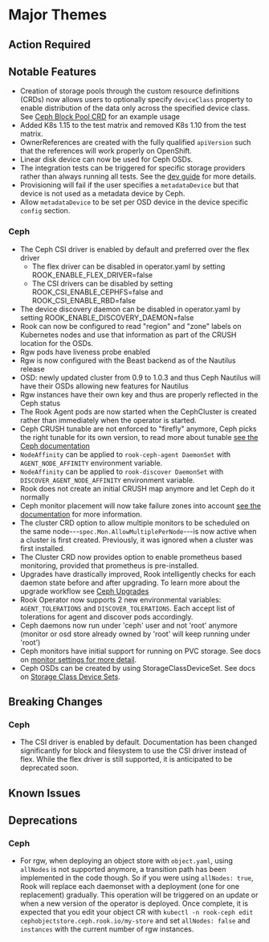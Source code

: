 # Major Themes

## Action Required

## Notable Features
- Creation of storage pools through the custom resource definitions (CRDs) now allows users to optionally specify `deviceClass` property to enable
distribution of the data only across the specified device class. See [Ceph Block Pool CRD](Documentation/ceph-pool-crd.md#ceph-block-pool-crd) for
an example usage
- Added K8s 1.15 to the test matrix and removed K8s 1.10 from the test matrix.
- OwnerReferences are created with the fully qualified `apiVersion` such that the references will work properly on OpenShift.
- Linear disk device can now be used for Ceph OSDs.
- The integration tests can be triggered for specific storage providers rather than always running all tests. See the [dev guide](INSTALL.md#test-storage-provider) for more details.
- Provisioning will fail if the user specifies a `metadataDevice` but that device is not used as a metadata device by Ceph.
- Allow `metadataDevice` to be set per OSD device in the device specific `config` section.

### Ceph

- The Ceph CSI driver is enabled by default and preferred over the flex driver
   - The flex driver can be disabled in operator.yaml by setting ROOK_ENABLE_FLEX_DRIVER=false
   - The CSI drivers can be disabled by setting ROOK_CSI_ENABLE_CEPHFS=false and ROOK_CSI_ENABLE_RBD=false
- The device discovery daemon can be disabled in operator.yaml by setting ROOK_ENABLE_DISCOVERY_DAEMON=false
- Rook can now be configured to read "region" and "zone" labels on Kubernetes nodes and use that information as part of the CRUSH location for the OSDs.
- Rgw pods have liveness probe enabled
- Rgw is now configured with the Beast backend as of the Nautilus release
- OSD: newly updated cluster from 0.9 to 1.0.3 and thus Ceph Nautilus will have their OSDs allowing new features for Nautilus
- Rgw instances have their own key and thus are properly reflected in the Ceph status
- The Rook Agent pods are now started when the CephCluster is created rather than immediately when the operator is started.
- Ceph CRUSH tunable are not enforced to "firefly" anymore, Ceph picks the right tunable for its own version, to read more about tunable [see the Ceph documentation](http://docs.ceph.com/docs/master/rados/operations/crush-map/#tunables)
- `NodeAffinity` can be applied to `rook-ceph-agent DaemonSet` with `AGENT_NODE_AFFINITY` environment variable.
- `NodeAffinity` can be applied to `rook-discover DaemonSet` with `DISCOVER_AGENT_NODE_AFFINITY` environment variable.
- Rook does not create an initial CRUSH map anymore and let Ceph do it normally
- Ceph monitor placement will now take failure zones into account [see the
  documentation](Documentation/ceph-advanced-configuration.md#monitor-placement)
  for more information.
- The cluster CRD option to allow multiple monitors to be scheduled on the same
  node---`spec.Mon.AllowMultiplePerNode`---is now active when a cluster is first
  created. Previously, it was ignored when a cluster was first installed.
- The Cluster CRD now provides option to enable prometheus based monitoring, provided that prometheus is pre-installed.
- Upgrades have drastically improved, Rook intelligently checks for each daemon state before and after upgrading. To learn more about the upgrade workflow see [Ceph Upgrades](Documentation/ceph-upgrade.md)
- Rook Operator now supports 2 new environmental variables: `AGENT_TOLERATIONS` and `DISCOVER_TOLERATIONS`. Each accept list of tolerations for agent and discover pods accordingly.
- Ceph daemons now run under 'ceph' user and not 'root' anymore (monitor or osd store already owned by 'root' will keep running under 'root')
- Ceph monitors have initial support for running on PVC storage. See docs on
  [monitor settings for more detail](Documentation/ceph-cluster-crd.md#mon-settings).
- Ceph OSDs can be created by using StorageClassDeviceSet. See docs on [Storage Class Device Sets](#storage-class-device-sets).

## Breaking Changes

### Ceph
- The CSI driver is enabled by default. Documentation has been changed significantly for block and filesystem to use the CSI driver instead of flex.
While the flex driver is still supported, it is anticipated to be deprecated soon.

## Known Issues

### <Storage Provider>

## Deprecations

### Ceph

- For rgw, when deploying an object store with `object.yaml`, using `allNodes` is not supported anymore, a transition path has been implemented in the code though.
So if you were using `allNodes: true`, Rook will replace each daemonset with a deployment (one for one replacement) gradually.
This operation will be triggered on an update or when a new version of the operator is deployed.
Once complete, it is expected that you edit your object CR with `kubectl -n rook-ceph edit cephobjectstore.ceph.rook.io/my-store` and set `allNodes: false` and `instances` with the current number of rgw instances.

### <Storage Provider>
